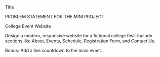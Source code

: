 Title

PROBLEM STATEMENT FOR THE MINI PROJECT

College Event Website

Design a modern, responsive website for a fictional college fest. Include sections like About, Events, Schedule, Registration Form, and Contact Us.

Bonus: Add a live countdown to the main event.

